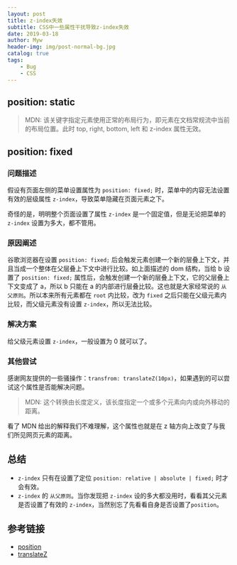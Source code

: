 ```yaml
---
layout: post
title: z-index失效
subtitle: CSS中一些属性干扰导致z-index失效
date: 2019-03-18
author: Myw
header-img: img/post-normal-bg.jpg
catalog: true
tags:
    - Bug
    - CSS
---
```


## position: static

>MDN: 该关键字指定元素使用正常的布局行为，即元素在文档常规流中当前的布局位置。此时 top, right, bottom, left 和 z-index 属性无效。

## position: fixed

### 问题描述

假设有页面左侧的菜单设置属性为 `position: fixed;` 时，菜单中的内容无法设置有效的层级属性 `z-index`，导致菜单隐藏在页面元素之下。

奇怪的是，明明整个页面设置了属性 `z-index` 是一个固定值，但是无论把菜单的 `z-index` 设置为多大，都不管用。

### 原因阐述

谷歌浏览器在设置 `position: fixed;` 后会触发元素创建一个新的层叠上下文，并且当成一个整体在父层叠上下文中进行比较。如上面描述的 dom 结构，当给 b 设置了 `position: fixed;` 属性后，会触发创建一个新的层叠上下文，它的父层叠上下文变成了 a，所以 b 只能在 a 的内部进行层叠比较。这也就是大家经常说的 `从父原则`。所以本来所有元素都在 `root` 内比较，改为 `fixed` 之后只能在父级元素内比较，而父级元素没有设置 `z-index`，所以无法比较。

### 解决方案

给父级元素设置 `z-index`，一般设置为 0 就可以了。

### 其他尝试

感谢网友提供的一些骚操作：`transfrom: translateZ(10px)`，如果遇到的可以尝试这个属性是否能解决问题。

>MDN: 这个转换由长度定义，该长度指定一个或多个元素向内或向外移动的距离。

看了 MDN 给出的解释我们不难理解，这个属性也就是在 z 轴方向上改变了与我们所见网页元素的距离。

## 总结

- `z-index` 只有在设置了定位 `position: relative | absolute | fixed;` 时才会有效。
- `z-index` 的 `从父原则`。当你发现把 `z-index` 设的多大都没用时，看看其父元素是否设置了有效的 `z-index`，当然别忘了先看看自身是否设置了`position`。

## 参考链接

- [position](https://developer.mozilla.org/zh-CN/docs/Web/CSS/position)
- [translateZ](https://developer.mozilla.org/zh-CN/docs/Web/CSS/transform-function/translateZ)
